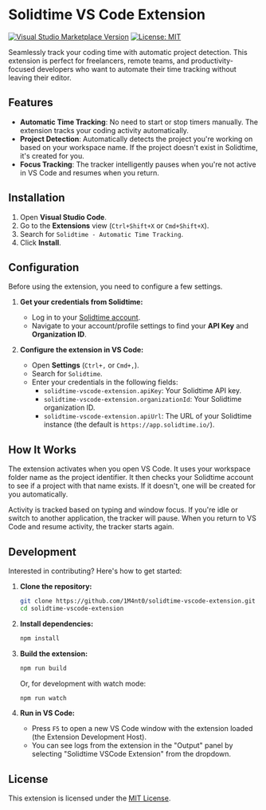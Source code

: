 # Solidtime VS Code Extension

[![Visual Studio Marketplace Version](https://img.shields.io/visual-studio-marketplace/v/1M4nt0.solidtime-vscode-extension?style=for-the-badge&label=Marketplace)](https://marketplace.visualstudio.com/items?itemName=1M4nt0.solidtime-vscode-extension)
[![License: MIT](https://img.shields.io/badge/License-MIT-yellow.svg?style=for-the-badge)](https://opensource.org/licenses/MIT)


Seamlessly track your coding time with automatic project detection. This extension is perfect for freelancers, remote teams, and productivity-focused developers who want to automate their time tracking without leaving their editor.

## Features

- **Automatic Time Tracking**: No need to start or stop timers manually. The extension tracks your coding activity automatically.
- **Project Detection**: Automatically detects the project you're working on based on your workspace name. If the project doesn't exist in Solidtime, it's created for you.
- **Focus Tracking**: The tracker intelligently pauses when you're not active in VS Code and resumes when you return.

## Installation

1. Open **Visual Studio Code**.
2. Go to the **Extensions** view (`Ctrl+Shift+X` or `Cmd+Shift+X`).
3. Search for `Solidtime - Automatic Time Tracking`.
4. Click **Install**.

## Configuration

Before using the extension, you need to configure a few settings.

1.  **Get your credentials from Solidtime:**
    *   Log in to your [Solidtime account](https://app.solidtime.io/).
    *   Navigate to your account/profile settings to find your **API Key** and **Organization ID**.

2.  **Configure the extension in VS Code:**
    *   Open **Settings** (`Ctrl+,` or `Cmd+,`).
    *   Search for `Solidtime`.
    *   Enter your credentials in the following fields:
        *   `solidtime-vscode-extension.apiKey`: Your Solidtime API key.
        *   `solidtime-vscode-extension.organizationId`: Your Solidtime organization ID.
        *   `solidtime-vscode-extension.apiUrl`: The URL of your Solidtime instance (the default is `https://app.solidtime.io/`).

## How It Works

The extension activates when you open VS Code. It uses your workspace folder name as the project identifier. It then checks your Solidtime account to see if a project with that name exists. If it doesn't, one will be created for you automatically.

Activity is tracked based on typing and window focus. If you're idle or switch to another application, the tracker will pause. When you return to VS Code and resume activity, the tracker starts again.

## Development

Interested in contributing? Here's how to get started:

1.  **Clone the repository:**
    ```bash
    git clone https://github.com/1M4nt0/solidtime-vscode-extension.git
    cd solidtime-vscode-extension
    ```

2.  **Install dependencies:**
    ```bash
    npm install
    ```

3.  **Build the extension:**
    ```bash
    npm run build
    ```
    Or, for development with watch mode:
    ```bash
    npm run watch
    ```

4.  **Run in VS Code:**
    *   Press `F5` to open a new VS Code window with the extension loaded (the Extension Development Host).
    *   You can see logs from the extension in the "Output" panel by selecting "Solidtime VSCode Extension" from the dropdown.

## License

This extension is licensed under the [MIT License](LICENSE).